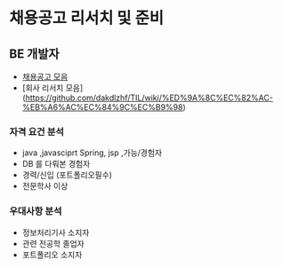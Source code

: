# 채용공고 리서치 및 준비

## BE 개발자

* [채용공고 모음](https://github.com/dakdlzhf/TIL/wiki/%EC%B1%84%EC%9A%A9%EA%B3%B5%EA%B3%A0-%EB%A6%AC%EC%84%9C%EC%B9%98)
* [회사 리서치 모음] (https://github.com/dakdlzhf/TIL/wiki/%ED%9A%8C%EC%82%AC-%EB%A6%AC%EC%84%9C%EC%B9%98)

### 자격 요건 분석
* java ,javasciprt Spring, jsp ,가능/경험자
* DB 를 다뤄본 경험자
* 경력/신입 (포트폴리오필수)
* 전문학사 이상

### 우대사항 분석

* 정보처리기사 소지자
* 관련 전공학 졸업자
* 포트폴리오 소지자

